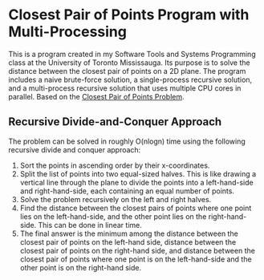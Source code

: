 # Closest Pair of Points Program with Multi-Processing
This is a program created in my Software Tools and Systems Programming class at the University of Toronto Mississauga. Its purpose is to solve the distance between the closest pair of points on a 2D plane. The program includes a naive brute-force solution, a single-process recursive solution, and a multi-process recursive solution that uses multiple CPU cores in parallel. Based on the [Closest Pair of Points Problem](https://en.wikipedia.org/wiki/Closest_pair_of_points_problem "Closest Pair of Points Problem").

## Recursive Divide-and-Conquer Approach
The problem can be solved in roughly O(nlogn) time using the following recursive divide and conquer approach:
1. Sort the points in ascending order by their x-coordinates.
2. Split the list of points into two equal-sized halves. This is like drawing a vertical line through the plane to divide the points into a left-hand-side and right-hand-side, each containing an equal number of points.
3. Solve the problem recursively on the left and right halves.
4. Find the distance between the closest pairs of points where one point lies on the left-hand-side, and the other point lies on the right-hand-side. This can be done in linear time.
5. The final answer is the minimum among the distance between the closest pair of points on the left-hand side, distance between the closest pair of points on the right-hand side, and distance between the closest pair of points where one point is on the left-hand-side and the other point is on the right-hand side.
